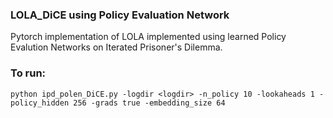 ### LOLA_DiCE using Policy Evaluation Network 
Pytorch implementation of LOLA implemented using learned Policy Evalution Networks on Iterated Prisoner's Dilemma.

### To run: 
```python ipd_polen_DiCE.py -logdir <logdir> -n_policy 10 -lookaheads 1 -policy_hidden 256 -grads true -embedding_size 64```
